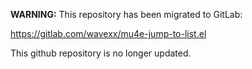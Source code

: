 **WARNING:** This repository has been migrated to GitLab:

https://gitlab.com/wavexx/mu4e-jump-to-list.el

This github repository is no longer updated.
